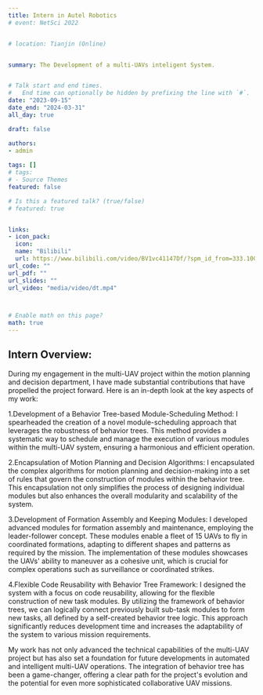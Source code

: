 ```yaml
---
title: Intern in Autel Robotics
# event: NetSci 2022


# location: Tianjin (Online)


summary: The Development of a multi-UAVs inteligent System.


# Talk start and end times.
#   End time can optionally be hidden by prefixing the line with `#`.
date: "2023-09-15"
date_end: "2024-03-31"
all_day: true

draft: false

authors: 
- admin
  
tags: []
# tags:
# - Source Themes
featured: false

# Is this a featured talk? (true/false)
# featured: true


links:
- icon_pack: 
  icon: 
  name: "Bilibili"
  url: https://www.bilibili.com/video/BV1vc41147Df/?spm_id_from=333.1007.top_right_bar_window_default_collection.content.click&vd_source=e060cbe71c18d308e963782a155bf798
url_code: ""
url_pdf: ""
url_slides: ""
url_video: "media/video/dt.mp4"



# Enable math on this page?
math: true
---
```


## Intern Overview:

During my engagement in the multi-UAV project within the motion planning and decision department, I have made substantial contributions that have propelled the project forward. Here is an in-depth look at the key aspects of my work:

1.Development of a Behavior Tree-based Module-Scheduling Method: I spearheaded the creation of a novel module-scheduling approach that leverages the robustness of behavior trees. This method provides a systematic way to schedule and manage the execution of various modules within the multi-UAV system, ensuring a harmonious and efficient operation.

2.Encapsulation of Motion Planning and Decision Algorithms: I encapsulated the complex algorithms for motion planning and decision-making into a set of rules that govern the construction of modules within the behavior tree. This encapsulation not only simplifies the process of designing individual modules but also enhances the overall modularity and scalability of the system.

3.Development of Formation Assembly and Keeping Modules: I developed advanced modules for formation assembly and maintenance, employing the leader-follower concept. These modules enable a fleet of 15 UAVs to fly in coordinated formations, adapting to different shapes and patterns as required by the mission. The implementation of these modules showcases the UAVs' ability to maneuver as a cohesive unit, which is crucial for complex operations such as surveillance or coordinated strikes.

4.Flexible Code Reusability with Behavior Tree Framework: I designed the system with a focus on code reusability, allowing for the flexible construction of new task modules. By utilizing the framework of behavior trees, we can logically connect previously built sub-task modules to form new tasks, all defined by a self-created behavior tree logic. This approach significantly reduces development time and increases the adaptability of the system to various mission requirements.

My work has not only advanced the technical capabilities of the multi-UAV project but has also set a foundation for future developments in automated and intelligent multi-UAV operations. The integration of behavior tree has been a game-changer, offering a clear path for the project's evolution and the potential for even more sophisticated collaborative UAV missions.
